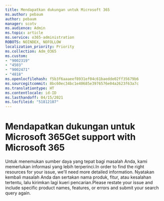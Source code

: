 ```yaml
---
title: Mendapatkan dukungan untuk Microsoft 365
ms.author: pebaum
author: pebaum
manager: scotv
ms.audience: Admin
ms.topic: article
ms.service: o365-administration
ROBOTS: NOINDEX, NOFOLLOW
localization_priority: Priority
ms.collection: Adm_O365
ms.custom:
- "9002319"
- "4503"
- "9002471"
- "4818"
ms.openlocfilehash: f5b3f6aaaeef8931ef04c61baedde02ff35679b6
ms.sourcegitcommit: 8bc60ec34bc1e40685e3976576e04a2623f63a7c
ms.translationtype: HT
ms.contentlocale: id-ID
ms.lasthandoff: 04/15/2021
ms.locfileid: "51812107"
---
```

# <a name="get-support-with-microsoft-365"></a><span data-ttu-id="e2852-102">Mendapatkan dukungan untuk Microsoft 365</span><span class="sxs-lookup"><span data-stu-id="e2852-102">Get support with Microsoft 365</span></span>

<span data-ttu-id="e2852-103">Untuk menemukan sumber daya yang tepat bagi masalah Anda, kami memerlukan informasi yang lebih terperinci.</span><span class="sxs-lookup"><span data-stu-id="e2852-103">In order to find the right resources for your issue, we'll need more detailed information.</span></span> <span data-ttu-id="e2852-104">Nyatakan kembali masalah Anda dan sertakan nama produk, fitur, atau kesalahan tertentu, lalu kirimkan lagi kueri pencarian.</span><span class="sxs-lookup"><span data-stu-id="e2852-104">Please restate your issue and include specific product names, features, or errors and submit your search query again.</span></span>
